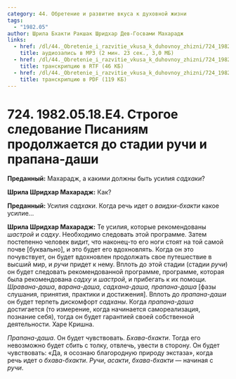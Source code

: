 ```yaml
---
category: 44. Обретение и развитие вкуса к духовной жизни
tags:
  - "1982.05"
author: Шрила Бхакти Ракшак Шридхар Дев-Госвами Махарадж
links:
  - href: /dl/44._Obretenie_i_razvitie_vkusa_k_duhovnoy_zhizni/724_1982.05.18.E4_SridharMj_Strogoe_sledovanie_Pisanijam_prodolzhaetsja_do_stadii_ruchi_i_prapana-dashi.mp3
    title: аудиозапись в MP3 (2 мин. 23 сек., 3,0 МБ)
  - href: /dl/44._Obretenie_i_razvitie_vkusa_k_duhovnoy_zhizni/724_1982.05.18.E4_SridharMj_Strogoe_sledovanie_Pisanijam_prodolzhaetsja_do_stadii_ruchi_i_prapana-dashi.rtf
    title: транскрипцию в RTF (46 КБ)
  - href: /dl/44._Obretenie_i_razvitie_vkusa_k_duhovnoy_zhizni/724_1982.05.18.E4_SridharMj_Strogoe_sledovanie_Pisanijam_prodolzhaetsja_do_stadii_ruchi_i_prapana-dashi.pdf
    title: транскрипцию в PDF (119 КБ)
---
```


# 724. 1982.05.18.E4. Строгое следование Писаниям продолжается до стадии ручи и прапана-даши

**Преданный:** Махарадж, а какими должны быть усилия *садхаки*?

**Шрила Шридхар Махарадж:** Как?

**Преданный:** Усилия *садхаки*. Когда речь идет о *ваидхи-бхакти* какое усилие…

**Шрила Шридхар Махарадж:** Те усилия, которые рекомендованы *шастрой* и *садху*. Необходимо следовать этой программе. Затем постепенно человек видит, что наконец-то его ноги стоят на той самой почве [буквально], и это будет его вдохновлять. Когда он это почувствует, он будет вдохновлен продолжать свое путешествие в высший мир, и *ручи* придет к нему. Вплоть до этой стадии (стадии *ручи*) он будет следовать рекомендованной программе, программе, которая была рекомендована *садху* и *шастрой*, и прибегать к их помощи. *Шравана-даша*, *варана-даша, садхана-даша, прапана-даша* [фазы слушания, принятия, практики и достижения]. Вплоть до *прапана-даши* он будет терпеть дискомфорт *садханы*. Когда *прапана-даша* достигается (то измерение, когда начинается самореализация, познание себя), тогда он будет гарантией своей собственной деятельности. Харе Кришна.

*Прапана-даша*. Он будет чувствовать. *Бхава-бхакти*. Тогда его невозможно будет сбить с толку, отвлечь, увести в сторону. Он будет чувствовать: «Да, я осознаю благородную природу экстаза», когда речь идет о *бхава-бхакти*. *Ручи*, *асакти*, *бхава-бхакти* — начиная с *ручи*.

